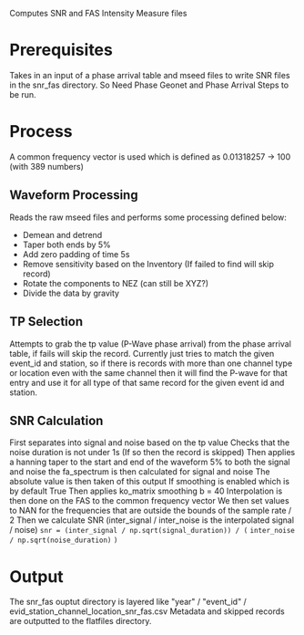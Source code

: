 Computes SNR and FAS Intensity Measure files

# Prerequisites
Takes in an input of a phase arrival table and mseed files to write SNR files in the snr_fas directory.
So Need Phase Geonet and Phase Arrival Steps to be run.

# Process
A common frequency vector is used which is defined as
 0.01318257 → 100 (with 389 numbers)

## Waveform Processing
Reads the raw mseed files and performs some processing defined below:
* Demean and detrend
* Taper both ends by 5%
* Add zero padding of time 5s
* Remove sensitivity based on the Inventory (If failed to find will skip record)
* Rotate the components to NEZ (can still be XYZ?)
* Divide the data by gravity

## TP Selection
Attempts to grab the tp value (P-Wave phase arrival) from the phase arrival table, if fails will skip the record.
Currently just tries to match the given event_id and station, so if there is records with more than one channel type or location even with the same channel then it will find the P-wave for that entry and use it for all type of that same record for the given event id and station.

## SNR Calculation
First separates into signal and noise based on the tp value
Checks that the noise duration is not under 1s (If so then the record is skipped)
Then applies a hanning taper to the start and end of the waveform 5% to both the signal and noise
the fa_spectrum is then calculated for signal and noise
The absolute value is then taken of this output
If smoothing is enabled which is by default True Then applies ko_matrix smoothing b = 40
Interpolation is then done on the FAS to the common frequency vector
We then set values to NAN for the frequencies that are outside the bounds of the sample rate / 2
Then we calculate SNR (inter_signal / inter_noise is the interpolated signal / noise)
`snr = (inter_signal / np.sqrt(signal_duration)) / (`
        `inter_noise / np.sqrt(noise_duration)`
    `)`

# Output
The snr_fas ouptut directory is layered like "year" / "event_id" / evid_station_channel_location_snr_fas.csv
Metadata and skipped records are outputted to the flatfiles directory.